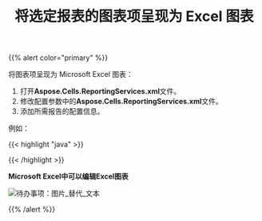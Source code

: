 ﻿---
title: 将选定报表的图表项呈现为 Excel 图表
type: docs
weight: 20
url: /zh/reportingservices/render-chart-items-of-selected-report-to-excel-charts/
---
{{% alert color="primary" %}} 

将图表项呈现为 Microsoft Excel 图表：

1. 打开**Aspose.Cells.ReportingServices.xml**文件。
1. 修改配置参数中的**Aspose.Cells.ReportingServices.xml**文件。
1. 添加所需报告的配置信息。

例如：

{{< highlight "java" >}}

 <Chart >

<Report name= "Employee Sales Summary 2008">

</Report >

</Chart> 

{{< /highlight >}}

**Microsoft Excel中可以编辑Excel图表** 

![待办事项：图片_替代_文本](render-chart-items-of-selected-report-to-excel-charts_1.png)

{{% /alert %}}
